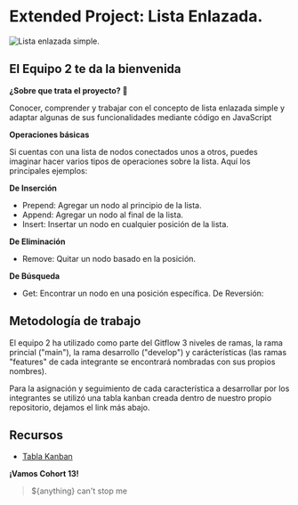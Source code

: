 
# Extended Project: Lista Enlazada.

![Lista enlazada simple.](https://res.cloudinary.com/dwdgpw20b/image/upload/v1694699279/illustrations/linked-list_kitael.svg "")

## El Equipo 2 te da la bienvenida

**¿Sobre que trata el proyecto? 🤔** 

Conocer, comprender y trabajar con el concepto de lista enlazada simple y adaptar algunas de sus funcionalidades mediante código en JavaScript

**Operaciones básicas**

Si cuentas con una lista de nodos conectados unos a otros, puedes imaginar hacer varios tipos de operaciones sobre la lista. Aquí los principales ejemplos:

**De Inserción**

* Prepend: Agregar un nodo al principio de la lista.
* Append: Agregar un nodo al final de la lista.
* Insert: Insertar un nodo en cualquier posición de la lista.

**De Eliminación**

* Remove: Quitar un nodo basado en la posición.

**De Búsqueda**

* Get: Encontrar un nodo en una posición específica.
De Reversión:

## Metodología de trabajo

El equipo 2 ha utilizado como parte del Gitflow 3 niveles de ramas, la rama princial ("main"), la rama desarrollo ("develop") y carácterísticas (las ramas "features" de cada integrante se encontrará nombradas con sus propios nombres). 

Para la asignación y seguimiento de cada característica a desarrollar por los integrantes se utilizó una tabla kanban creada dentro de nuestro propio repositorio, dejamos el link más abajo.

## Recursos

- [Tabla Kanban](https://github.com/orgs/codeableorg/projects/187)








**¡Vamos Cohort 13!**

> ${anything} can't stop me


